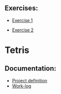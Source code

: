 
## Exercises:

* [Exercise 1](https://github.com/KalleHahl/ot-harjoitustyo/tree/main/laskarit/viikko1)

* [Exercise 2](https://github.com/KalleHahl/ot-harjoitustyo/tree/main/laskarit/viikko2)

# Tetris
## Documentation:
* [Project definition](https://github.com/KalleHahl/ot-harjoitustyo/blob/main/documentation/definition.md)
* [Work-log](https://github.com/KalleHahl/ot-harjoitustyo/blob/main/documentation/worklog.md)
